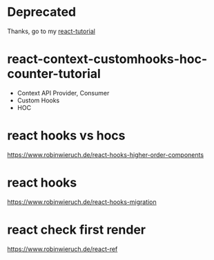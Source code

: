 # Deprecated
Thanks, go to my [react-tutorial](https://github.com/lang-sky/react-tutorial)

# react-context-customhooks-hoc-counter-tutorial

- Context API Provider, Consumer
- Custom Hooks
- HOC

# react hooks vs hocs
https://www.robinwieruch.de/react-hooks-higher-order-components

# react hooks
https://www.robinwieruch.de/react-hooks-migration

# react check first render
https://www.robinwieruch.de/react-ref

